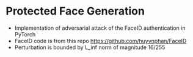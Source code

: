 # Protected Face Generation

- Implementation of adversarial attack of the FaceID authentication in PyTorch
- FaceID code is from this repo https://github.com/huyvnphan/FaceID
- Perturbation is bounded by L_inf norm of magnitude 16/255
